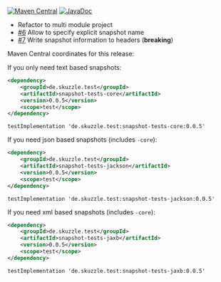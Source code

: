 [![Maven Central](https://img.shields.io/static/v1?label=MavenCentral&message=0.0.5&color=blue)](https://search.maven.org/artifact/de.skuzzle.test/snapshot-tests-parent/0.0.5/jar) [![JavaDoc](https://img.shields.io/static/v1?label=JavaDoc&message=0.0.5&color=orange)](http://www.javadoc.io/doc/de.skuzzle.test/snapshot-tests-parent/0.0.5)

* Refactor to multi module project
* [#6](https://github.com/skuzzle/snapshot-tests/issues/6) Allow to specify explicit snapshot name
* [#7](https://github.com/skuzzle/snapshot-tests/issues/7) Write snapshot information to headers (**breaking**)

Maven Central coordinates for this release:

If you only need text based snapshots:
```xml
<dependency>
    <groupId>de.skuzzle.test</groupId>
    <artifactId>snapshot-tests-core</artifactId>
    <version>0.0.5</version>
    <scope>test</scope>
</dependency>
```

```
testImplementation 'de.skuzzle.test:snapshot-tests-core:0.0.5'
```

If you need json based snapshots (includes `-core`):
```xml
<dependency>
    <groupId>de.skuzzle.test</groupId>
    <artifactId>snapshot-tests-jackson</artifactId>
    <version>0.0.5</version>
    <scope>test</scope>
</dependency>
```

```
testImplementation 'de.skuzzle.test:snapshot-tests-jackson:0.0.5'
```

If you need xml based snapshots (includes `-core`):
```xml
<dependency>
    <groupId>de.skuzzle.test</groupId>
    <artifactId>snapshot-tests-jaxb</artifactId>
    <version>0.0.5</version>
    <scope>test</scope>
</dependency>
```

```
testImplementation 'de.skuzzle.test:snapshot-tests-jaxb:0.0.5'
```